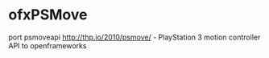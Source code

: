 ofxPSMove
=========

port psmoveapi http://thp.io/2010/psmove/ - PlayStation 3 motion controller API  to openframeworks 